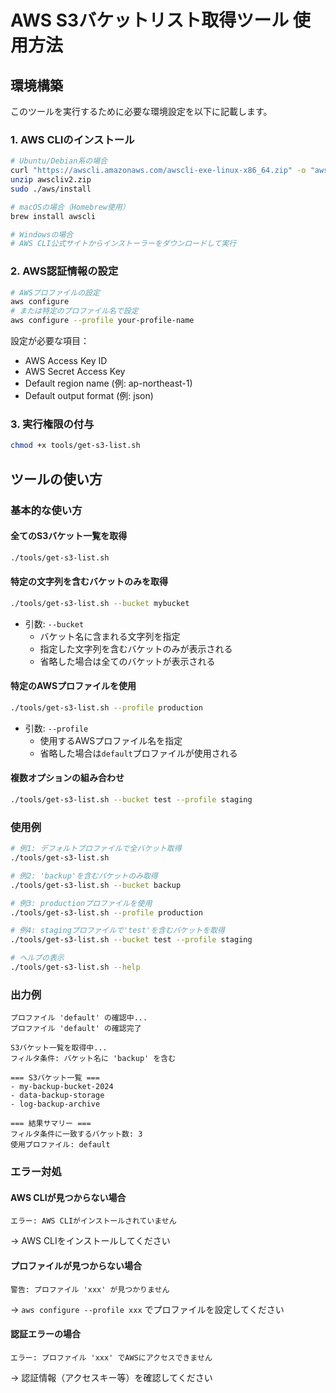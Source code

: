 # AWS S3バケットリスト取得ツール 使用方法

## 環境構築

このツールを実行するために必要な環境設定を以下に記載します。

### 1. AWS CLIのインストール
```bash
# Ubuntu/Debian系の場合
curl "https://awscli.amazonaws.com/awscli-exe-linux-x86_64.zip" -o "awscliv2.zip"
unzip awscliv2.zip
sudo ./aws/install

# macOSの場合（Homebrew使用）
brew install awscli

# Windowsの場合
# AWS CLI公式サイトからインストーラーをダウンロードして実行
```

### 2. AWS認証情報の設定
```bash
# AWSプロファイルの設定
aws configure
# または特定のプロファイル名で設定
aws configure --profile your-profile-name
```

設定が必要な項目：
- AWS Access Key ID
- AWS Secret Access Key  
- Default region name (例: ap-northeast-1)
- Default output format (例: json)

### 3. 実行権限の付与
```bash
chmod +x tools/get-s3-list.sh
```

## ツールの使い方

### 基本的な使い方

#### 全てのS3バケット一覧を取得
```bash
./tools/get-s3-list.sh
```

#### 特定の文字列を含むバケットのみを取得
```bash
./tools/get-s3-list.sh --bucket mybucket
```
- 引数: `--bucket`
  - バケット名に含まれる文字列を指定
  - 指定した文字列を含むバケットのみが表示される
  - 省略した場合は全てのバケットが表示される

#### 特定のAWSプロファイルを使用
```bash
./tools/get-s3-list.sh --profile production
```
- 引数: `--profile`
  - 使用するAWSプロファイル名を指定
  - 省略した場合は`default`プロファイルが使用される

#### 複数オプションの組み合わせ
```bash
./tools/get-s3-list.sh --bucket test --profile staging
```

### 使用例

```bash
# 例1: デフォルトプロファイルで全バケット取得
./tools/get-s3-list.sh

# 例2: 'backup'を含むバケットのみ取得
./tools/get-s3-list.sh --bucket backup

# 例3: productionプロファイルを使用
./tools/get-s3-list.sh --profile production

# 例4: stagingプロファイルで'test'を含むバケットを取得
./tools/get-s3-list.sh --bucket test --profile staging

# ヘルプの表示
./tools/get-s3-list.sh --help
```

### 出力例

```
プロファイル 'default' の確認中...
プロファイル 'default' の確認完了

S3バケット一覧を取得中...
フィルタ条件: バケット名に 'backup' を含む

=== S3バケット一覧 ===
- my-backup-bucket-2024
- data-backup-storage
- log-backup-archive

=== 結果サマリー ===
フィルタ条件に一致するバケット数: 3
使用プロファイル: default
```

### エラー対処

#### AWS CLIが見つからない場合
```
エラー: AWS CLIがインストールされていません
```
→ AWS CLIをインストールしてください

#### プロファイルが見つからない場合
```
警告: プロファイル 'xxx' が見つかりません
```
→ `aws configure --profile xxx` でプロファイルを設定してください

#### 認証エラーの場合
```
エラー: プロファイル 'xxx' でAWSにアクセスできません
```
→ 認証情報（アクセスキー等）を確認してください